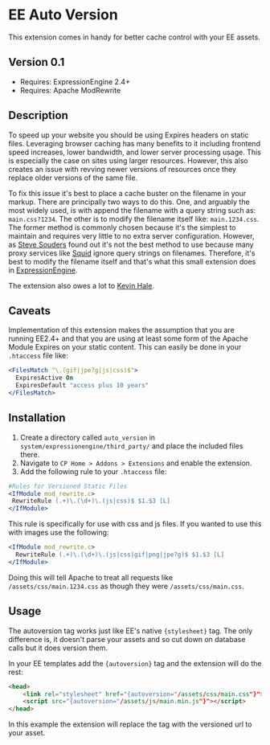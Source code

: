 # EE Auto Version

This extension comes in handy for better cache control with your EE assets.

## Version 0.1

* Requires: ExpressionEngine 2.4+
* Requires: Apache ModRewrite

## Description

To speed up your website you should be using Expires headers on static files. Leveraging browser caching has many
benefits to it including frontend speed increases, lower bandwidth, and lower server processing usage. This is especially
the case on sites using larger resources. However, this also creates an issue with revving newer versions of resources
once they replace older versions of the same file.

To fix this issue it's best to place a cache buster on the filename in your markup. There are principally two ways to do
this. One, and arguably the most widely used, is with append the filename with a query string such as: `main.css?1234`.
The other is to modify the filename itself like: `main.1234.css`. The former method is commonly chosen because it's
the simplest to maintain and requires very little to no extra server configuration. However, as 
[Steve Souders](http://www.stevesouders.com/blog/?p=25) found out
it's not the best method to use because many proxy services like [Squid](http://www.squid-cache.org/) ignore query strings on
filenames. Therefore, it's best to modify the filename itself and that's what this small 
extension does in [ExpressionEngine](http://ellislab.com/expressionengine).

The extension also owes a lot to [Kevin Hale](http://goo.gl/I1n3T).

## Caveats

Implementation of this extension makes the assumption that you are running EE2.4+ and that you are using at least some form
of the Apache Module Expires on your static content. This can easily be done in your `.htaccess` file like:

```apache
<FilesMatch "\.(gif|jpe?g|js|css)$">
  ExpiresActive On
  ExpiresDefault "access plus 10 years"
</FilesMatch>
```

## Installation

1. Create a directory called `auto_version` in `system/expressionengine/third_party/` and place the included files there.
2. Navigate to `CP Home > Addons > Extensions` and enable the extension.
3. Add the following rule to your `.htaccess` file:

```apache
#Rules for Versioned Static Files
<IfModule mod_rewrite.c>
 RewriteRule (.+)\.(\d+)\.(js|css)$ $1.$3 [L]
</IfModule>
```

This rule is specifically for use with css and js files. If you wanted to use this with images use the following:

```apache
<IfModule mod_rewrite.c>
  RewriteRule (.+)\.(\d+)\.(js|css|gif|png|jpe?g)$ $1.$3 [L]
</IfModule>
```

Doing this will tell Apache to treat all requests like `/assets/css/main.1234.css` as though they were `/assets/css/main.css`.

## Usage

The autoversion tag works just like EE's native `{stylesheet}` tag. The only difference is, it doesn't parse your assets
and so cut down on database calls but it does version them.

In your EE templates add the `{autoversion}` tag and the extension will do the rest:

```html
<head>
    <link rel="stylesheet" href="{autoversion="/assets/css/main.css"}">
    <script src="{autoversion="/assets/js/main.min.js"}"></script>
</head>
```

In this example the extension will replace the tag with the versioned url to your asset.

